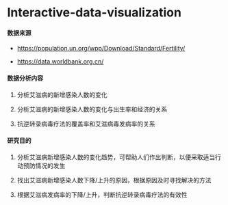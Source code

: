 # Interactive-data-visualization

#### 数据来源
+ https://population.un.org/wpp/Download/Standard/Fertility/

+ https://data.worldbank.org.cn/


#### 数据分析内容
1. 分析艾滋病的新增感染人数的变化

2. 分析艾滋病的新增感染人数的变化与出生率和经济的关系

3. 抗逆转录病毒疗法的覆盖率和艾滋病毒发病率的关系

#### 研究目的

1. 分析艾滋病新增感染人数的变化趋势，可帮助人们作出判断，以便采取适当行动预防情况的发生

2. 找出艾滋病新增感染人数下降/上升的原因，根据原因及时寻找解决的方法

3. 根据艾滋病发病率的下降/上升，判断抗逆转录病毒疗法的有效性
